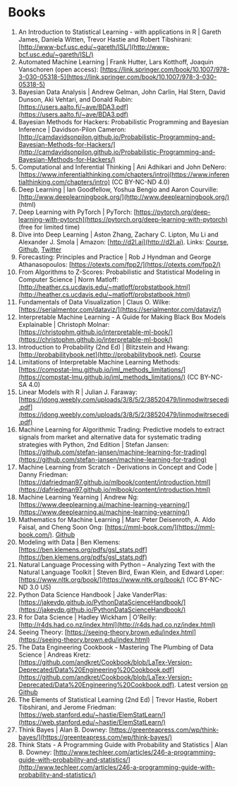 # Books

1. An Introduction to Statistical Learning - with applications in R \| Gareth James, Daniela Witten, Trevor Hastie and Robert Tibshirani: [http://www-bcf.usc.edu/~gareth/ISL/](http://www-bcf.usc.edu/~gareth/ISL/)
2. Automated Machine Learning \| Frank Hutter, Lars Kotthoff, Joaquin Vanschoren (open access): [https://link.springer.com/book/10.1007/978-3-030-05318-5](https://link.springer.com/book/10.1007/978-3-030-05318-5)
3. Bayesian Data Analysis \| Andrew Gelman, John Carlin, Hal Stern, David Dunson, Aki Vehtari, and Donald Rubin: [https://users.aalto.fi/~ave/BDA3.pdf](https://users.aalto.fi/~ave/BDA3.pdf)
4. Bayesian Methods for Hackers: Probabilistic Programming and Bayesian Inference \| Davidson-Pilon Cameron: [http://camdavidsonpilon.github.io/Probabilistic-Programming-and-Bayesian-Methods-for-Hackers/](http://camdavidsonpilon.github.io/Probabilistic-Programming-and-Bayesian-Methods-for-Hackers/)
5. Computational and Inferential Thinking \| Ani Adhikari and John DeNero: [https://www.inferentialthinking.com/chapters/introj(https://www.inferentialthinking.com/chapters/intro) (CC BY-NC-ND 4.0)
6. Deep Learning \| Ian Goodfellow, Yoshua Bengio and Aaron Courville: [http://www.deeplearningbook.org/](http://www.deeplearningbook.org/) (html)
7. Deep Learning with PyTorch \| PyTorch: [https://pytorch.org/deep-learning-with-pytorch](https://pytorch.org/deep-learning-with-pytorch) (free for limited time)
8. Dive into Deep Learning \| Aston Zhang, Zachary C. Lipton, Mu Li and Alexander J. Smola \| Amazon: [http://d2l.ai](http://d2l.ai). Links: [Course](http://courses.d2l.ai/berkeley-stat-157/index.html), [Github](https://github.com/d2l-ai/d2l-en), [Twitter](https://twitter.com/D2L_ai)
9. Forecasting: Principles and Practice \| Rob J Hyndman and George Athanasopoulos: [https://otexts.com/fpp2/](https://otexts.com/fpp2/)
10. From Algorithms to Z-Scores: Probabilistic and Statistical Modeling in Computer Science \| Norm Matloff: [http://heather.cs.ucdavis.edu/~matloff/probstatbook.html](http://heather.cs.ucdavis.edu/~matloff/probstatbook.html)
11. Fundamentals of Data Visualization \| Claus O. Wilke: [https://serialmentor.com/dataviz/](https://serialmentor.com/dataviz/)
12. Interpretable Machine Learning - A Guide for Making Black Box Models Explainable \| Christoph Molnar: [https://christophm.github.io/interpretable-ml-book/](https://christophm.github.io/interpretable-ml-book/)
13. Introduction to Probability (2nd Ed) \| Blitzstein and Hwang: [http://probabilitybook.net](http://probabilitybook.net). [Course](https://projects.iq.harvard.edu/stat110/home)
14. Limitations of Interpretable Machine Learning Methods: [https://compstat-lmu.github.io/iml_methods_limitations/](https://compstat-lmu.github.io/iml_methods_limitations/) (CC BY-NC-SA 4.0)
15. Linear Models with R \| Julian J. Faraway: [https://jdong.weebly.com/uploads/3/8/5/2/38520479/linmodwitrsecedi.pdf](https://jdong.weebly.com/uploads/3/8/5/2/38520479/linmodwitrsecedi.pdf)
16. Machine Learning for Algorithmic Trading: Predictive models to extract signals from market and alternative data for systematic trading strategies with Python, 2nd Edition \| Stefan Jansen: [https://github.com/stefan-jansen/machine-learning-for-trading](https://github.com/stefan-jansen/machine-learning-for-trading)
17. Machine Learning from Scratch - Derivations in Concept and Code \| Danny Friedman: [https://dafriedman97.github.io/mlbook/content/introduction.html](https://dafriedman97.github.io/mlbook/content/introduction.html)
18. Machine Learning Yearning \| Andrew Ng: [https://www.deeplearning.ai/machine-learning-yearning/](https://www.deeplearning.ai/machine-learning-yearning/)
19. Mathematics for Machine Learning \| Marc Peter Deisenroth, A. Aldo Faisal, and Cheng Soon Ong: [https://mml-book.com/](https://mml-book.com/). [Github](https://mml-book.github.io/)
20. Modeling with Data \| Ben Klemens: [https://ben.klemens.org/pdfs/gsl_stats.pdf](https://ben.klemens.org/pdfs/gsl_stats.pdf)
21. Natural Language Processing with Python – Analyzing Text with the Natural Language Toolkit \| Steven Bird, Ewan Klein, and Edward Loper: [https://www.nltk.org/book/](https://www.nltk.org/book/) (CC BY-NC-ND 3.0 US)
22. Python Data Science Handbook \| Jake VanderPlas: [https://jakevdp.github.io/PythonDataScienceHandbook/](https://jakevdp.github.io/PythonDataScienceHandbook/)
23. R for Data Science \| Hadley Wickham \| O'Reilly: [http://r4ds.had.co.nz/index.html](http://r4ds.had.co.nz/index.html)
24. Seeing Theory: [https://seeing-theory.brown.edu/index.html](https://seeing-theory.brown.edu/index.html)
25. The Data Engineering Cookbook - Mastering The Plumbing of Data Science \| Andreas Kretz: [https://github.com/andkret/Cookbook/blob/LaTex-Version-Deprecated/Data%20Engineering%20Cookbook.pdf](https://github.com/andkret/Cookbook/blob/LaTex-Version-Deprecated/Data%20Engineering%20Cookbook.pdf). Latest version [on Github](https://github.com/andkret/Cookbook)
26. The Elements of Statistical Learning (2nd Ed) \| Trevor Hastie, Robert Tibshirani, and Jerome Friedman: [https://web.stanford.edu/~hastie/ElemStatLearn/](https://web.stanford.edu/~hastie/ElemStatLearn/)
27. Think Bayes \| Alan B. Downey: [https://greenteapress.com/wp/think-bayes/](https://greenteapress.com/wp/think-bayes/)
28. Think Stats - A Programming Guide with Probability and Statistics \| Alan B. Downey: [http://www.techleer.com/articles/246-a-programming-guide-with-probability-and-statistics/](http://www.techleer.com/articles/246-a-programming-guide-with-probability-and-statistics/)
